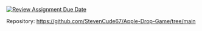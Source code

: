 [![Review Assignment Due Date](https://classroom.github.com/assets/deadline-readme-button-8d59dc4de5201274e310e4c54b9627a8934c3b88527886e3b421487c677d23eb.svg)](https://classroom.github.com/a/LIimz7z_)

Repository: https://github.com/StevenCude67/Apple-Drop-Game/tree/main
